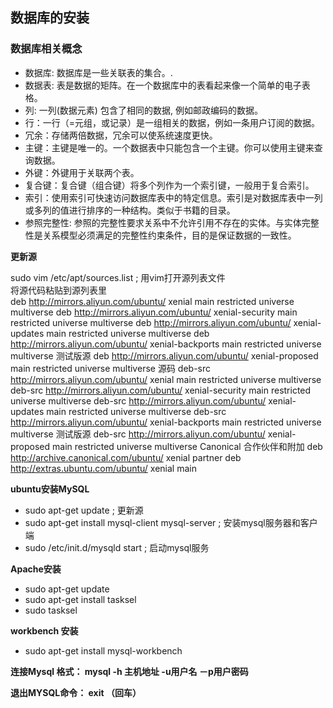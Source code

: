 ## 数据库的安装

### 数据库相关概念

* 数据库: 数据库是一些关联表的集合。.
* 数据表: 表是数据的矩阵。在一个数据库中的表看起来像一个简单的电子表格。
* 列: 一列(数据元素) 包含了相同的数据, 例如邮政编码的数据。
* 行：一行（=元组，或记录）是一组相关的数据，例如一条用户订阅的数据。
* 冗余：存储两倍数据，冗余可以使系统速度更快。
* 主键：主键是唯一的。一个数据表中只能包含一个主键。你可以使用主键来查询数据。
* 外键：外键用于关联两个表。
* 复合键：复合键（组合键）将多个列作为一个索引键，一般用于复合索引。
* 索引：使用索引可快速访问数据库表中的特定信息。索引是对数据库表中一列或多列的值进行排序的一种结构。类似于书籍的目录。
* 参照完整性: 参照的完整性要求关系中不允许引用不存在的实体。与实体完整性是关系模型必须满足的完整性约束条件，目的是保证数据的一致性。

**更新源**

sudo vim /etc/apt/sources.list ; 用vim打开源列表文件  
将源代码粘贴到源列表里  
deb http://mirrors.aliyun.com/ubuntu/ xenial main restricted universe multiverse
deb http://mirrors.aliyun.com/ubuntu/ xenial-security main restricted universe multiverse
deb http://mirrors.aliyun.com/ubuntu/ xenial-updates main restricted universe multiverse
deb http://mirrors.aliyun.com/ubuntu/ xenial-backports main restricted universe multiverse
测试版源
deb http://mirrors.aliyun.com/ubuntu/ xenial-proposed main restricted universe multiverse
源码
deb-src http://mirrors.aliyun.com/ubuntu/ xenial main restricted universe multiverse
deb-src http://mirrors.aliyun.com/ubuntu/ xenial-security main restricted universe multiverse
deb-src http://mirrors.aliyun.com/ubuntu/ xenial-updates main restricted universe multiverse
deb-src http://mirrors.aliyun.com/ubuntu/ xenial-backports main restricted universe multiverse
测试版源
deb-src http://mirrors.aliyun.com/ubuntu/ xenial-proposed main restricted universe multiverse
Canonical 合作伙伴和附加
deb http://archive.canonical.com/ubuntu/ xenial partner
deb http://extras.ubuntu.com/ubuntu/ xenial main

__ubuntu安装MySQL__

* sudo apt-get update ; 更新源
* sudo apt-get install mysql-client mysql-server ; 安装mysql服务器和客户端
* sudo /etc/init.d/mysqld start ; 启动mysql服务

__Apache安装__

* sudo apt-get update
* sudo apt-get install tasksel
* sudo tasksel

__workbench 安装__

* sudo apt-get install mysql-workbench

__连接Mysql 格式： mysql -h 主机地址 -u用户名 －p用户密码__

__退出MYSQL命令： exit （回车）__
